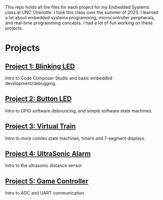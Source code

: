 This repo holds all the files for each project for my Embedded Systems class at UNC Charlotte. I took this class over the summer of 2023. I learned a lot about embedded systems programming, microcontroller peripherals, and real-time programming concepts. I had a lot of fun working on these projects.
# Projects
## [Project 1: Blinking LED](./Blinky)
Intro to Code Composer Studio and basic embedded development/debugging.
## [Project 2: Button LED](./ButtonLED/)
Intro to GPIO software debouncing, and simple software state machines.
## [Project 3: Virtual Train](./VirtualTrain/)
Intro to more comlex state machines, timers and 7-segment displays.
## [Project 4: UltraSonic Alarm](./UltraSonicAlarm/)
Intro to the ultrasonic distance sensor
## [Project 5: Game Controller](./GameController/)
Intro to ADC and UART communication